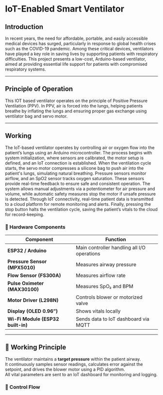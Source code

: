 # IoT-Enabled Smart Ventilator

## Introduction
In recent years, the need for affordable, portable, and easily accessible medical devices has surged, particularly in response to global health crises such as the COVID-19 pandemic. Among these critical devices, ventilators have played a key role in saving lives by supporting patients with respiratory difficulties. This project presents a low-cost, Arduino-based ventilator, aimed at providing essential life support for patients with compromised respiratory systems.


---

## Principle of Operation
This IOT based ventilator operates on the principle of Positive Pressure Ventilation (PPV). In PPV, air is forced into the lungs, helping patients breathe by inflating the lungs and ensuring proper gas exchange using ventilator bag and servo motor.


---


## Working
The IoT-based ventilator operates by controlling air or oxygen flow into the patient’s lungs using an Arduino microcontroller. The process begins with system initialization, where sensors are calibrated, the motor setup is defined, and an IoT connection is established.
When the ventilation cycle starts, the servo motor compresses a silicone bag to push air into the patient's lungs, simulating natural breathing. Pressure sensors monitor airflow, and an SpO2 sensor tracks oxygen saturation. These sensors provide real-time feedback to ensure safe and consistent operation.
The system allows manual adjustments via a potentiometer for air pressure and volume, while automatic safety measures stop the motor if unsafe pressure is detected. Through IoT connectivity, real-time patient data is transmitted to a cloud platform for remote monitoring and alerts.
Finally, pressing the stop button halts the ventilation cycle, saving the patient’s vitals to the cloud for record-keeping.



### 🧩 Hardware Components
| Component | Function |
|------------|-----------|
| **ESP32 / Arduino** | Main controller handling all I/O operations |
| **Pressure Sensor (MPX5010)** | Measures airway pressure |
| **Flow Sensor (FS300A)** | Measures airflow rate |
| **Pulse Oximeter (MAX30100)** | Measures SpO₂ and BPM |
| **Motor Driver (L298N)** | Controls blower or motorized valve |
| **Display (OLED 0.96”)** | Shows vitals locally |
| **Wi-Fi Module (ESP32 built-in)** | Sends data to IoT dashboard via MQTT |

---

## 📡 Working Principle
The ventilator maintains a **target pressure** within the patient airway.  
It continuously samples sensor readings, calculates error against the setpoint, and drives the blower motor using a PID algorithm.  
All vital parameters are sent to an IoT dashboard for monitoring and logging.

### 🔁 Control Flow


